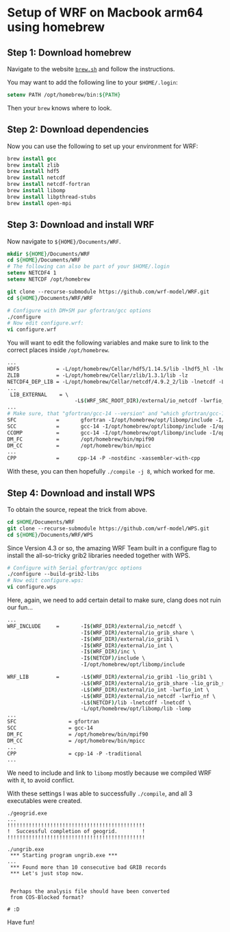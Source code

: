 # Setup of WRF on Macbook arm64 using homebrew

## Step 1: Download homebrew

Navigate to the website [`brew.sh`](http:www.brew.sh) and follow the instructions.

You may want to add the following line to your `$HOME/.login`:
```tcsh
setenv PATH /opt/homebrew/bin:${PATH}
```
Then your `brew` knows where to look.

## Step 2: Download dependencies

Now you can use the following to set up your environment for WRF:

```tcsh
brew install gcc
brew install zlib
brew install hdf5
brew install netcdf
brew install netcdf-fortran
brew install libomp
brew install libpthread-stubs
brew install open-mpi
```
## Step 3: Download and install WRF

Now navigate to `${HOME}/Documents/WRF`.

```tcsh
mkdir ${HOME}/Documents/WRF
cd ${HOME}/Documents/WRF
# The following can also be part of your $HOME/.login
setenv NETCDF4 1
setenv NETCDF /opt/homebrew

git clone --recurse-submodule https://github.com/wrf-model/WRF.git
cd ${HOME}/Documents/WRF/WRF

# Configure with DM+SM par gfortran/gcc options
./configure
# Now edit configure.wrf:
vi configure.wrf
```

You will want to edit the following variables and make sure to link to the correct places inside `/opt/homebrew`.
```tcsh
...
HDF5            = -L/opt/homebrew/Cellar/hdf5/1.14.5/lib -lhdf5_hl -lhdf5
ZLIB            = -L/opt/homebrew/Cellar/zlib/1.3.1/lib -lz
NETCDF4_DEP_LIB = -L/opt/homebrew/Cellar/netcdf/4.9.2_2/lib -lnetcdf -L/opt/homebrew/Cellar/netcdf-fortran/4.6.1_1/lib -lnetcdff
...
 LIB_EXTERNAL    = \
                      -L$(WRF_SRC_ROOT_DIR)/external/io_netcdf -lwrfio_nf -L/opt/homebrew/lib -lnetcdff -lnetcdf -L/opt/homebrew/opt/libomp/lib -lomp
...
# Make sure, that "gfortran/gcc-14 --version" and "which gfortran/gcc-14" refer the correct executables, then use:
SFC             =       gfortran -I/opt/homebrew/opt/libomp/include -I/opt/homebrew/opt/zlib/include -I/opt/homebrew/include
SCC             =       gcc-14 -I/opt/homebrew/opt/libomp/include -I/opt/homebrew/opt/zlib/include -I/opt/homebrew/include
CCOMP           =       gcc-14 -I/opt/homebrew/opt/libomp/include -I/opt/homebrew/opt/zlib/include -I/opt/homebrew/include
DM_FC           =       /opt/homebrew/bin/mpif90
DM_CC           =       /opt/homebrew/bin/mpicc
...
CPP             =      cpp-14 -P -nostdinc -xassembler-with-cpp
```
With these, you can then hopefully `./compile -j 8`, which worked for me.

## Step 4: Download and install WPS

To obtain the source, repeat the trick from above.

```tcsh
cd $HOME/Documents/WRF
git clone --recurse-submodule https://github.com/wrf-model/WPS.git
cd ${HOME}/Documents/WRF/WPS
```

Since Version 4.3 or so, the amazing WRF Team built in a configure flag to install the all-so-tricky grib2 libraries needed together with WPS.

```tcsh
# Configure with Serial gfortran/gcc options
./configure --build-grib2-libs
# Now edit configure.wps:
vi configure.wps
```
Here, again, we need to add certain detail to make sure, clang does not ruin our fun...

```tcsh
...
WRF_INCLUDE     =       -I$(WRF_DIR)/external/io_netcdf \
                        -I$(WRF_DIR)/external/io_grib_share \
                        -I$(WRF_DIR)/external/io_grib1 \
                        -I$(WRF_DIR)/external/io_int \
                        -I$(WRF_DIR)/inc \
                        -I$(NETCDF)/include \
                        -I/opt/homebrew/opt/libomp/include

WRF_LIB         =       -L$(WRF_DIR)/external/io_grib1 -lio_grib1 \
                        -L$(WRF_DIR)/external/io_grib_share -lio_grib_share \
                        -L$(WRF_DIR)/external/io_int -lwrfio_int \
                        -L$(WRF_DIR)/external/io_netcdf -lwrfio_nf \
                        -L$(NETCDF)/lib -lnetcdff -lnetcdf \
                        -L/opt/homebrew/opt/libomp/lib -lomp
...
SFC                 = gfortran
SCC                 = gcc-14
DM_FC               = /opt/homebrew/bin/mpif90
DM_CC               = /opt/homebrew/bin/mpicc
...
CPP                 = cpp-14 -P -traditional
...
```
We need to include and link to `libomp` mostly because we compiled WRF with it, to avoid conflict.

With these settings I was able to successfully `./compile`, and all 3 executables were created.

```
./geogrid.exe
...
!!!!!!!!!!!!!!!!!!!!!!!!!!!!!!!!!!!!!!!!!!!!!
!  Successful completion of geogrid.        !
!!!!!!!!!!!!!!!!!!!!!!!!!!!!!!!!!!!!!!!!!!!!!

./ungrib.exe
 *** Starting program ungrib.exe ***
...
 *** Found more than 10 consecutive bad GRIB records
 *** Let's just stop now.


 Perhaps the analysis file should have been converted
 from COS-Blocked format?

# :D
```

Have fun!
